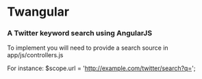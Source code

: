 # Twangular

### A Twitter keyword search using AngularJS

To implement you will need to provide a search source in app/js/controllers.js 

For instance: $scope.url = 'http://example.com/twitter/search?q=';
